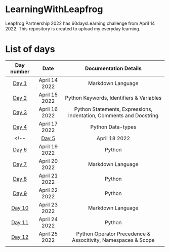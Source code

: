 # LearningWithLeapfrog
Leapfrog Partnership 2022 has 60daysLearning challenge from April 14 2022. This repository is created to upload my everyday learning. 


# List of days

|   Day number   | Date    |  Documentation Details   |
|:----:|:---:|:-----:|
|[Day 1](https://github.com/tajpuriyasuneel/LearningWithLeapfrog/tree/main/Day1) |April 14 2022| Markdown Language|
|[Day 2](https://github.com/tajpuriyasuneel/LearningWithLeapfrog/tree/main/Day2)|April 15 2022|Python Keywords, Identifiers & Variables|
|[Day 3](https://github.com/tajpuriyasuneel/LearningWithLeapfrog/tree/main/Day3)|April 16 2022|Python Statements, Expressions, Indentation, Comments and Docstring|
|[Day 4](https://github.com/tajpuriyasuneel/LearningWithLeapfrog/tree/main/Day4) |April 17 2022| Python Data-types|
<!-- |[Day 5](https://github.com/tajpuriyasuneel/LearningWithLeapfrog/tree/main/Day5)|April 18 2022|Python|
|[Day 6](https://github.com/tajpuriyasuneel/LearningWithLeapfrog/tree/main/Day6)|April 19 2022|Python|
|[Day 7](https://github.com/tajpuriyasuneel/LearningWithLeapfrog/tree/main/Day7) |April 20 2022| Markdown Language|
|[Day 8](https://github.com/tajpuriyasuneel/LearningWithLeapfrog/tree/main/Day8)|April 21 2022|Python|
|[Day 9](https://github.com/tajpuriyasuneel/LearningWithLeapfrog/tree/main/Day9)|April 22 2022|Python|
|[Day 10](https://github.com/tajpuriyasuneel/LearningWithLeapfrog/tree/main/Day10) |April 23 2022| Markdown Language|
|[Day 11](https://github.com/tajpuriyasuneel/LearningWithLeapfrog/tree/main/Day11)|April 24 2022|Python|
|[Day 12](https://github.com/tajpuriyasuneel/LearningWithLeapfrog/tree/main/Day12)|April 25 2022|Python Operator Precedence & Associtivity, Namespaces & Scope|
|||| -->
